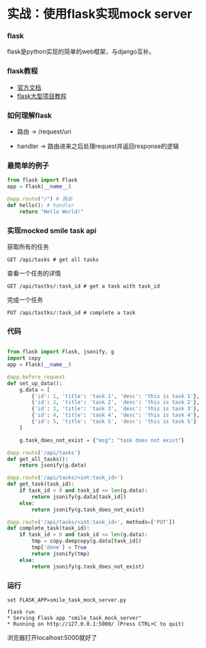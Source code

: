 # 实战：使用flask实现mock server

### flask

flask是python实现的简单的web框架，与django互补。

### flask教程

* [官方文档](http://flask.pocoo.org/)
* [flask大型项目教程](http://www.pythondoc.com/flask-mega-tutorial/index.html)

### 如何理解flask

* 路由 -> /request/uri

* handler -> 路由进来之后处理request并返回response的逻辑

### 最简单的例子

```python
from flask import Flask
app = Flask(__name__)

@app.route("/") # 路由
def hello(): # handler
    return "Hello World!"
```

### 实现mocked smile task api


获取所有的任务

```
GET /api/tasks # get all tasks
```

查看一个任务的详情

```
GET /api/tastks/:task_id # get a task with task_id
```

完成一个任务

```
PUT /api/tastks/:task_id # complete a task
```

### 代码

```python

from flask import Flask, jsonify, g
import copy
app = Flask(__name__)

@app.before_request
def set_up_data():
    g.data = [
        {'id': 1, 'title': 'task 1', 'desc': 'this is task 1'},
        {'id': 2, 'title': 'task 2', 'desc': 'this is task 2'},
        {'id': 3, 'title': 'task 3', 'desc': 'this is task 3'},
        {'id': 4, 'title': 'task 4', 'desc': 'this is task 4'},
        {'id': 5, 'title': 'task 5', 'desc': 'this is task 5'}
    ]

    g.task_does_not_exist = {"msg": "task does not exist"}

@app.route('/api/tasks')
def get_all_tasks():
    return jsonify(g.data)

@app.route('/api/tasks/<int:task_id>')
def get_task(task_id):
    if task_id > 0 and task_id <= len(g.data):
        return jsonify(g.data[task_id])
    else:
        return jsonify(g.task_does_not_exist)

@app.route('/api/tasks/<int:task_id>', methods=['PUT'])
def complete_task(task_id):
    if task_id > 0 and task_id <= len(g.data):
        tmp = copy.deepcopy(g.data[task_id])
        tmp['done'] = True
        return jsonify(tmp)
    else:
        return jsonify(g.task_does_not_exist)

```

### 运行

```
set FLASK_APP=smile_task_mock_server.py

flask run
* Serving Flask app "smile_task_mock_server"
* Running on http://127.0.0.1:5000/ (Press CTRL+C to quit)

```

浏览器打开localhost:5000就好了
